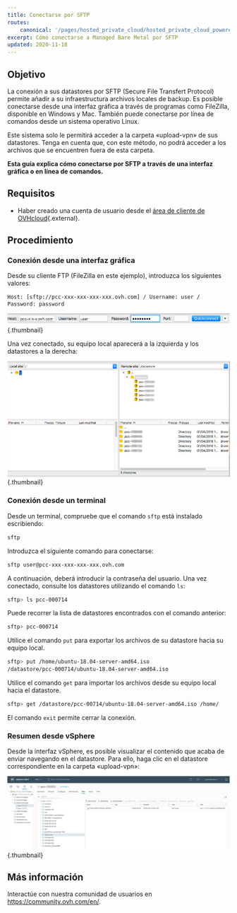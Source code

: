 ```yaml
---
title: Conectarse por SFTP
routes:
    canonical: '/pages/hosted_private_cloud/hosted_private_cloud_powered_by_vmware/sftp_connexion'
excerpt: Cómo conectarse a Managed Bare Metal por SFTP
updated: 2020-11-18
---
```


## Objetivo

La conexión a sus datastores por SFTP (Secure File Transfert Protocol) permite añadir a su infraestructura archivos locales de backup. Es posible conectarse desde una interfaz gráfica a través de programas como FileZilla, disponible en Windows y Mac. También puede conectarse por línea de comandos desde un sistema operativo Linux.

Este sistema solo le permitirá acceder a la carpeta «upload-vpn» de sus datastores.  Tenga en cuenta que, con este método, no podrá acceder a los archivos que se encuentren fuera de esta carpeta.

**Esta guía explica cómo conectarse por SFTP a través de una interfaz gráfica o en línea de comandos.**

## Requisitos

- Haber creado una cuenta de usuario desde el [área de cliente de OVHcloud](https://www.ovh.com/auth/?action=gotomanager&from=https://www.ovh.es/&ovhSubsidiary=es){.external}.

## Procedimiento

### Conexión desde una interfaz gráfica

Desde su cliente FTP (FileZilla en este ejemplo), introduzca los siguientes valores:

```
Host: [sftp://pcc-xxx-xxx-xxx-xxx.ovh.com] / Username: user / Password: password
```

![Connexion SFTP](images/connection_sftp_filezilla_log.png){.thumbnail}

Una vez conectado, su equipo local aparecerá a la izquierda y los datastores a la derecha:

![Conexión por SFTP con FileZilla](images/connection_sftp_filezilla.png){.thumbnail}

### Conexión desde un terminal

Desde un terminal, compruebe que el comando `sftp` está instalado escribiendo:

```sh
sftp
```

Introduzca el siguiente comando para conectarse:

```sh
sftp user@pcc-xxx-xxx-xxx-xxx.ovh.com
```

A continuación, deberá introducir la contraseña del usuario. Una vez conectado, consulte los datastores utilizando el comando `ls`:

```sh
sftp> ls pcc-000714
```

Puede recorrer la lista de datastores encontrados con el comando anterior:

```sh
sftp> pcc-000714
```

Utilice el comando `put` para exportar los archivos de su datastore hacia su equipo local.

```sh
sftp> put /home/ubuntu-18.04-server-amd64.iso
/datastore/pcc-000714/ubuntu-18.04-server-amd64.iso  
```

Utilice el comando `get` para importar los archivos desde su equipo local hacia el datastore.

```sh
sftp> get /datastore/pcc-00714/ubuntu-18.04-server-amd64.iso /home/
```

El comando `exit` permite cerrar la conexión.

### Resumen desde vSphere

Desde la interfaz vSphere, es posible visualizar el contenido que acaba de enviar navegando en el datastore. Para ello, haga clic en el datastore correspondiente en la carpeta «upload-vpn»:

![Conexión SFTP a través de vSphere](images/sftpconnection.png){.thumbnail}

## Más información

Interactúe con nuestra comunidad de usuarios en <https://community.ovh.com/en/>.
